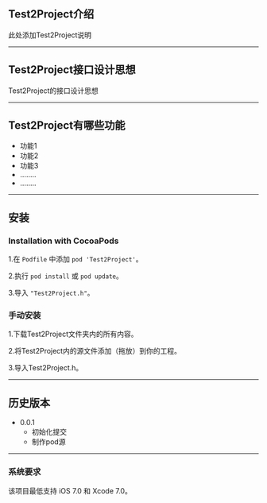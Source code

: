 ## Test2Project介绍

此处添加Test2Project说明

---
## Test2Project接口设计思想
Test2Project的接口设计思想

---
## Test2Project有哪些功能
* 功能1
* 功能2
* 功能3
* ........
* ........


---
## 安装
### Installation with CocoaPods

1.在 `Podfile` 中添加 `pod 'Test2Project'`。

2.执行 `pod install` 或 `pod update`。

3.导入 `"Test2Project.h"`。

### 手动安装
1.下载Test2Project文件夹内的所有内容。

2.将Test2Project内的源文件添加（拖放）到你的工程。

3.导入Test2Project.h。 

---
## 历史版本
* 0.0.1
  * 初始化提交
  * 制作pod源

---
### 系统要求
该项目最低支持 iOS 7.0 和 Xcode 7.0。
